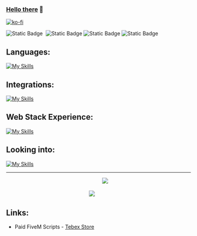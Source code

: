 ### [Hello there](https://i.giphy.com/xTiIzJSKB4l7xTouE8.webp) 👋

[![ko-fi](https://ko-fi.com/img/githubbutton_sm.svg)](https://ko-fi.com/Y8Y1WM2E6)

![Static Badge](https://img.shields.io/badge/Spoken%20Languages-636363)&nbsp;&nbsp;![Static Badge](https://img.shields.io/badge/English-012169)&nbsp;![Static Badge](https://img.shields.io/badge/Français-ce1127)&nbsp;![Static Badge](https://img.shields.io/badge/Deutsch-ffce00) 

## Languages:
[![My Skills](https://skills-icons.vercel.app/api/icons?i=html,css,js,ts,py,lua,sql&theme=dark)](https://skillicons.dev)
## Integrations:
[![My Skills](https://skills-icons.vercel.app/api/icons?i=git,github,githubactions,discordjs,sqlite,mariadb&theme=dark)](https://skillicons.dev)
## Web Stack Experience:
[![My Skills](https://skills-icons.vercel.app/api/icons?i=shadcnui,chakraui,pnpm,sqlite,react,tailwind,expressjs&theme=dark)](https://skillicons.dev)
## Looking into:
[![My Skills](https://skills-icons.vercel.app/api/icons?i=cpp,csharp,docker&theme=dark)](https://skillicons.dev)

<hr style="border-radius: 50px";>
<p align="center">
  <img src="https://github-readme-stats.vercel.app/api?username=Maximus7474&show_icons=true&theme=dark&show=reviews,prs_merged_percentage&hide_border=true" />
  &nbsp;&nbsp;&nbsp;
  <img src="https://github-readme-stats.vercel.app/api/top-langs/?username=Maximus7474&layout=compact&hide_border=true&theme=dark&langs_count=8&hide=batchfile,shell" style="margin-bottom: 2.5em;"/>
</p>

## Links:
- Paid FiveM Scripts - [Tebex Store](https://maximus-scripts.tebex.io/category/2765572)
